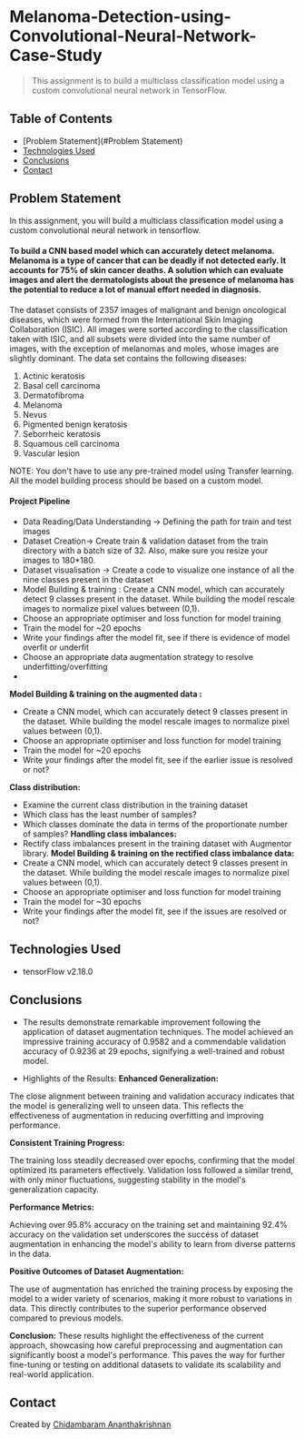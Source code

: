 # Melanoma-Detection-using-Convolutional-Neural-Network-Case-Study

> This assignment is to build a multiclass classification model using a custom convolutional neural network in TensorFlow.

## Table of Contents
* [Problem Statement](#Problem Statement)
* [Technologies Used](#technologies-used)
* [Conclusions](#conclusions)
* [Contact](#contact)


## Problem Statement

In this assignment, you will build a multiclass classification model using a custom convolutional neural network in tensorflow. 

####  To build a CNN based model which can accurately detect melanoma. Melanoma is a type of cancer that can be deadly if not detected early. It accounts for 75% of skin cancer deaths. A solution which can evaluate images and alert the dermatologists about the presence of melanoma has the potential to reduce a lot of manual effort needed in diagnosis.

The dataset consists of 2357 images of malignant and benign oncological diseases, which were formed from the International Skin Imaging Collaboration (ISIC). All images were sorted according to the classification taken with ISIC, and all subsets were divided into the same number of images, with the exception of melanomas and moles, whose images are slightly dominant.
The data set contains the following diseases:

1. Actinic keratosis
2. Basal cell carcinoma
3. Dermatofibroma
4. Melanoma
5. Nevus
6. Pigmented benign keratosis
7. Seborrheic keratosis
8. Squamous cell carcinoma
9. Vascular lesion
 
NOTE: You don't have to use any pre-trained model using Transfer learning. All the model building process should be based on a custom model.

#### Project Pipeline
- Data Reading/Data Understanding → Defining the path for train and test images 
- Dataset Creation→ Create train & validation dataset from the train directory with a batch size of 32. Also, make sure you resize your images to 180*180.
- Dataset visualisation → Create a code to visualize one instance of all the nine classes present in the dataset 
- Model Building & training : 
    Create a CNN model, which can accurately detect 9 classes present in the dataset. While building the model rescale images to normalize pixel values between (0,1).
- Choose an appropriate optimiser and loss function for model training
- Train the model for ~20 epochs
- Write your findings after the model fit, see if there is evidence of model overfit or underfit
- Choose an appropriate data augmentation strategy to resolve underfitting/overfitting
- 
**Model Building & training on the augmented data :**
  - Create a CNN model, which can accurately detect 9 classes present in the dataset. While building the model rescale images to normalize pixel values between (0,1).
  - Choose an appropriate optimiser and loss function for model training
  - Train the model for ~20 epochs
  - Write your findings after the model fit, see if the earlier issue is resolved or not?

**Class distribution:**
  - Examine the current class distribution in the training dataset 
  - Which class has the least number of samples?
  - Which classes dominate the data in terms of the proportionate number of samples?
**Handling class imbalances:** 
  - Rectify class imbalances present in the training dataset with Augmentor library.
**Model Building & training on the rectified class imbalance data:**
  - Create a CNN model, which can accurately detect 9 classes present in the dataset. While building the model rescale images to normalize pixel values between (0,1).
  - Choose an appropriate optimiser and loss function for model training
  - Train the model for ~30 epochs
  - Write your findings after the model fit, see if the issues are resolved or not?


## Technologies Used
- tensorFlow v2.18.0

## Conclusions

- The results demonstrate remarkable improvement following the application of dataset augmentation techniques. The model achieved an impressive training accuracy of 0.9582 and a commendable validation accuracy of 0.9236 at 29 epochs, signifying a well-trained and robust model.

- Highlights of the Results:
**Enhanced Generalization:**

The close alignment between training and validation accuracy indicates that the model is generalizing well to unseen data. This reflects the effectiveness of augmentation in reducing overfitting and improving performance.

**Consistent Training Progress:**

The training loss steadily decreased over epochs, confirming that the model optimized its parameters effectively.
Validation loss followed a similar trend, with only minor fluctuations, suggesting stability in the model's generalization capacity.

**Performance Metrics:**

Achieving over 95.8% accuracy on the training set and maintaining 92.4% accuracy on the validation set underscores the success of dataset augmentation in enhancing the model's ability to learn from diverse patterns in the data.

**Positive Outcomes of Dataset Augmentation:**

The use of augmentation has enriched the training process by exposing the model to a wider variety of scenarios, making it more robust to variations in data. This directly contributes to the superior performance observed compared to previous models.

**Conclusion:**
These results highlight the effectiveness of the current approach, showcasing how careful preprocessing and augmentation can significantly boost a model's performance. This paves the way for further fine-tuning or testing on additional datasets to validate its scalability and real-world application.

## Contact
Created by [Chidambaram Ananthakrishnan](https://www.linkedin.com/in/chidambaram-ananthakrishnan/)
